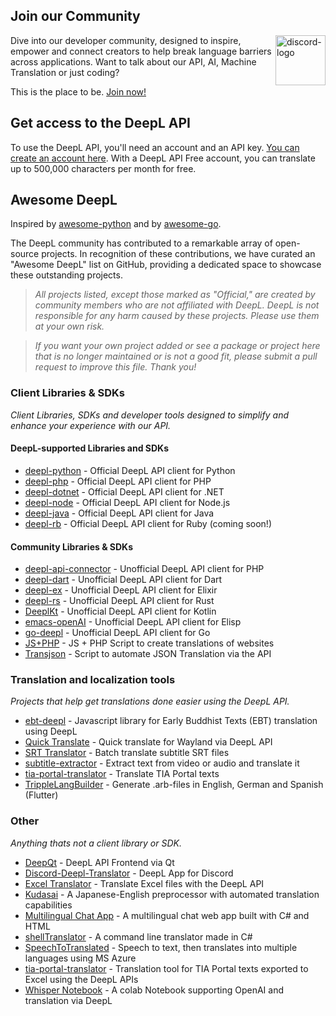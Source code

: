 ## Join our Community

<a href="https://discord.gg/DeepL"><img align="right" src="https://assets-global.website-files.com/6257adef93867e50d84d30e2/636e0b52aa9e99b832574a53_full_logo_blurple_RGB.png" alt="discord-logo" title="DeepL Discord" height="80px" /></a>

Dive into our developer community, designed to inspire, empower and connect creators to help break language barriers across applications. Want to talk about our API, AI, Machine Translation or just coding? 

This is the place to be. 
<a href="https://discord.gg/DeepL">Join now!</a>

## Get access to the DeepL API

To use the DeepL API, you'll need an account and an API key. [You can create an account here](https://www.deepl.com/pro?utm_source=github&utm_medium=github-awesome-deepl#developer). With a DeepL API Free account, you can translate up to 500,000 characters per month for free.

## Awesome DeepL 
Inspired by [awesome-python](https://github.com/vinta/awesome-python) and by [awesome-go](https://github.com/avelino/awesome-go).

The DeepL community has contributed to a remarkable array of open-source projects. In recognition of these contributions, we have curated an "Awesome DeepL" list on GitHub, providing a dedicated space to showcase these outstanding projects.

> _All projects listed, except those marked as "Official," are created by community members who are not affiliated with DeepL. DeepL is not responsible for any harm caused by these projects. Please use them at your own risk._


> _If you want your own project added or see a package or project here that is no longer maintained or is not a good fit, please submit a pull request to improve this file. Thank you!_

### Client Libraries & SDKs
_Client Libraries, SDKs and developer tools designed to simplify and enhance your experience with our API._

#### DeepL-supported Libraries and SDKs
- [deepl-python](https://github.com/DeepLcom/deepl-python) - Official DeepL API client for Python
- [deepl-php](https://github.com/DeepLcom/deepl-php) - Official DeepL API client for PHP
- [deepl-dotnet](https://github.com/DeepLcom/deepl-dotnet) - Official DeepL API client for .NET
- [deepl-node](https://github.com/DeepLcom/deepl-node) - Official DeepL API client for Node.js
- [deepl-java](https://github.com/DeepLcom/deepl-java) - Official DeepL API client for Java
- [deepl-rb](https://github.com/DeepLcom/deepl-rb) - Official DeepL API client for Ruby (coming soon!) 

#### Community Libraries & SDKs
- [deepl-api-connector](https://github.com/SC-Networks/deepl-api-connector) - Unofficial DeepL API client for PHP
- [deepl-dart](https://github.com/komape/deepl_dart) - Unofficial DeepL API client for Dart
- [deepl-ex](https://github.com/hergetto/deepl_ex) - Unofficial DeepL API client for Elixir
- [deepl-rs](https://github.com/Avimitin/deepl-rs) - Unofficial DeepL API client for Rust
- [DeeplKt](https://github.com/Micha-ohne-el/DeeplKt) - Unofficial DeepL API client for Kotlin
- [emacs-openAI](https://github.com/emacs-openai/deepl) - Unofficial DeepL API client for Elisp
- [go-deepl](https://github.com/candy12t/go-deepl) - Unofficial DeepL API client for Go
- [JS+PHP](https://github.com/serhii-deineko/deepl) - JS + PHP Script to create translations of websites
- [Transjson](https://github.com/gaelo-dev/transjson) - Script to automate JSON Translation via the API 

 
### Translation and localization tools
_Projects that help get translations done easier using the DeepL API._

- [ebt-deepl](https://github.com/sc-voice/ebt-deepl) - Javascript library for Early Buddhist Texts (EBT) translation using DeepL
- [Quick Translate](https://github.com/MathieuMoalic/quicktranslate) - Quick translate for Wayland via DeepL API
- [SRT Translator](https://github.com/Fabrice-Deshayes-aka-Xtream/srt-translator) - Batch translate subtitle SRT files
- [subtitle-extractor](https://github.com/sevengivings/subtitle-extractor) - Extract text from video or audio and translate it 
- [tia-portal-translator](https://github.com/kurcontko/tia-portal-translator) - Translate TIA Portal texts
- [TrippleLangBuilder](https://github.com/infiniteAppsUG/tripleLangBuilder) - Generate .arb-files in English, German and Spanish (Flutter)
  
### Other
_Anything thats not a client library or SDK._

- [DeepQt](https://github.com/VoxelCubes/DeepQt) - DeepL API Frontend via Qt
- [Discord-Deepl-Translator](https://github.com/peunsu/discord-deepl-translator) - DeepL App for Discord
- [Excel Translator](https://github.com/SapporoAlex/Excel-to-Deepl-Translator) - Translate Excel files with the DeepL API
- [Kudasai](https://github.com/Bikatr7/Kudasai) - A Japanese-English preprocessor with automated translation capabilities
- [Multilingual Chat App](https://github.com/980k/cross-language-chat-app) - A multilingual chat web app built with C# and HTML
- [shellTranslator](https://github.com/GryphusOneSeven/shellTranslator) - A command line translator made in C#
- [SpeechToTranslated](https://github.com/PunkUnicorn/SpeechToTranslated) - Speech to text, then translates into multiple languages using MS Azure
- [tia-portal-translator](https://github.com/kurcontko/tia-portal-translator) - Translation tool for TIA Portal texts exported to Excel using the DeepL APIs
- [Whisper Notebook](https://github.com/cnbeining/Whisper_Notebook) - A colab Notebook supporting OpenAI and translation via DeepL
